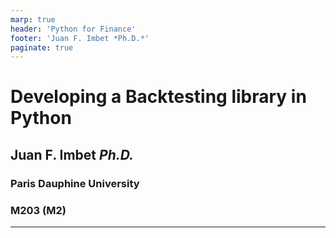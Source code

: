 ```yaml
---
marp: true
header: 'Python for Finance'
footer: 'Juan F. Imbet *Ph.D.*'
paginate: true
---
```


# Developing a Backtesting library in Python

## Juan F. Imbet *Ph.D.*

### Paris Dauphine University

### M203 (M2)

---

